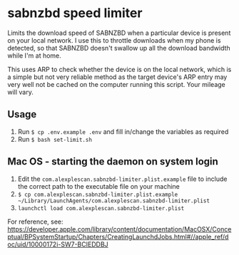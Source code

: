# sabnzbd speed limiter

Limits the download speed of SABNZBD when a particular device is present on your local network. I use this to throttle downloads when my phone is detected, so that SABNZBD doesn't swallow up all the download bandwidth while I'm at home.

This uses ARP to check whether the device is on the local network, which is a simple but not very reliable method as the target device's ARP entry may very well not be cached on the computer running this script. Your mileage will vary.

## Usage

1. Run `$ cp .env.example .env` and fill in/change the variables as required
1. Run `$ bash set-limit.sh`

## Mac OS - starting the daemon on system login

1. Edit the `com.alexplescan.sabnzbd-limiter.plist.example` file to include the correct path to the executable file on your machine
1. `$ cp com.alexplescan.sabnzbd-limiter.plist.example ~/Library/LaunchAgents/com.alexplescan.sabnzbd-limiter.plist`
1. `launchctl load com.alexplescan.sabnzbd-limiter.plist`

For reference, see: https://developer.apple.com/library/content/documentation/MacOSX/Conceptual/BPSystemStartup/Chapters/CreatingLaunchdJobs.html#//apple_ref/doc/uid/10000172i-SW7-BCIEDDBJ